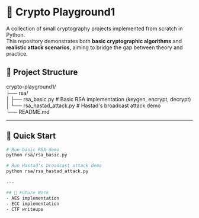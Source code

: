 # 🔐 Crypto Playground1
A collection of small cryptography projects implemented from scratch in Python.  
This repository demonstrates both **basic cryptographic algorithms** and **realistic attack scenarios**, aiming to bridge the gap between theory and practice.


## 📁 Project Structure
crypto-playground1/  
├── rsa/  
│   ├── rsa_basic.py           # Basic RSA implementation (keygen, encrypt, decrypt)  
│   └── rsa_hastad_attack.py   # Hastad's broadcast attack demo  
└── README.md

---
## 🚀 Quick Start
```bash
# Run basic RSA demo
python rsa/rsa_basic.py

# Run Hastad's broadcast attack demo
python rsa/rsa_hastad_attack.py

---

## 📌 Future Work
- AES implementation
- ECC implementation
- CTF writeups

